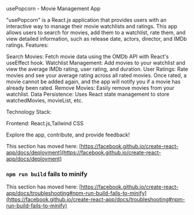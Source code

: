 usePopcorn - Movie Management App

"usePopcorn" is a React.js application that provides users with an interactive way to manage their movie watchlists and ratings. This app allows users to search for movies, add them to a watchlist, rate them, and view detailed information, such as release date, actors, director, and IMDb ratings. Features:

Search Movies: Fetch movie data using the OMDb API with React's useEffect hook.
Watchlist Management: Add movies to your watchlist and view the average IMDb rating, user rating, and duration.
User Ratings: Rate movies and see your average rating across all rated movies. Once rated, a movie cannot be added again, and the app will notify you if a movie has already been rated.
Remove Movies: Easily remove movies from your watchlist.
Data Persistence: Uses React state management to store watchedMovies, movieList, etc.

Technology Stack:

Frontend: React.js,Tailwind CSS

Explore the app, contribute, and provide feedback!

This section has moved here: [https://facebook.github.io/create-react-app/docs/deployment](https://facebook.github.io/create-react-app/docs/deployment)

### `npm run build` fails to minify

This section has moved here: [https://facebook.github.io/create-react-app/docs/troubleshooting#npm-run-build-fails-to-minify](https://facebook.github.io/create-react-app/docs/troubleshooting#npm-run-build-fails-to-minify)
